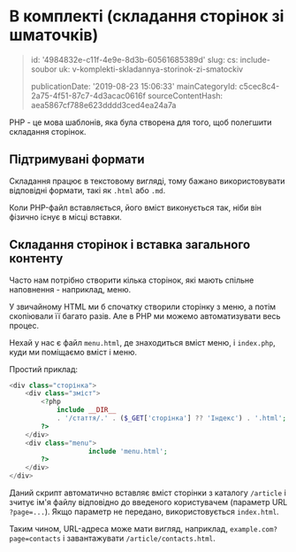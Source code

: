 В комплекті (складання сторінок зі шматочків)
=============================================

> id: '4984832e-c11f-4e9e-8d3b-60561685389d'
> slug:
> 	cs: include-soubor
> 	uk: v-komplekti-skladannya-storinok-zi-smatockiv
> 
> publicationDate: '2019-08-23 15:06:33'
> mainCategoryId: c5cec8c4-2a75-4f51-87c7-4d3acac0616f
> sourceContentHash: aea5867cf788e623dddd3ced4ea24a7a

PHP - це мова шаблонів, яка була створена для того, щоб полегшити складання сторінок.

Підтримувані формати
-------------------

Складання працює в текстовому вигляді, тому бажано використовувати відповідні формати, такі як `.html` або `.md`.

Коли PHP-файл вставляється, його вміст виконується так, ніби він фізично існує в місці вставки.

Складання сторінок і вставка загального контенту
---------------------------------------------

Часто нам потрібно створити кілька сторінок, які мають спільне наповнення - наприклад, меню.

У звичайному HTML ми б спочатку створили сторінку з меню, а потім скопіювали її багато разів. Але в PHP ми можемо автоматизувати весь процес.

Нехай у нас є файл `menu.html`, де знаходиться вміст меню, і `index.php`, куди ми поміщаємо вміст і меню.

Простий приклад:

```php
<div class="сторінка">
    <div class="зміст">
        <?php
            include __DIR__
            . '/стаття/.' . ($_GET['сторінка'] ?? 'Індекс') . '.html';
        ?>
    </div>
    <div class="menu">
                    include 'menu.html';
        ?>
    </div>
</div>
```

Даний скрипт автоматично вставляє вміст сторінки з каталогу `/article` і зчитує ім'я файлу відповідно до введеного користувачем (параметр URL `?page=...`). Якщо параметр не передано, використовується `index.html`.

Таким чином, URL-адреса може мати вигляд, наприклад, `example.com?page=contacts` і завантажувати `/article/contacts.html`.
